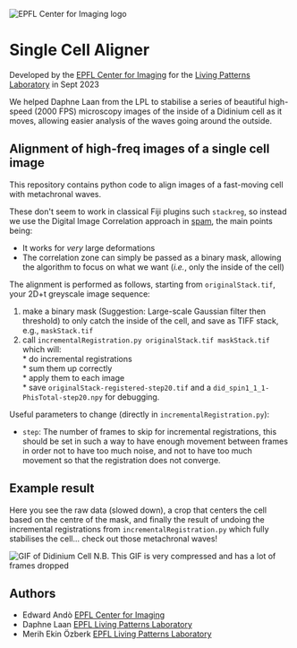 ![EPFL Center for Imaging logo](https://imaging.epfl.ch/resources/logo-for-gitlab.svg)

# Single Cell Aligner
Developed by the [EPFL Center for Imaging](https://imaging.epfl.ch) for the [Living Patterns Laboratory](https://www.epfl.ch/labs/lpl/) in Sept 2023

We helped Daphne Laan from the LPL to stabilise a series of beautiful high-speed (2000 FPS) microscopy images of the inside of a Didinium cell as it moves, allowing easier analysis of the waves going around the outside.

## Alignment of high-freq images of a single cell image
This repository contains python code to align images of a fast-moving cell with metachronal waves.

These don't seem to work in classical Fiji plugins such `stackreg`, so instead we use the Digital Image Correlation approach in [spam](http://spam-project.gitlab.io/spam/), the main points being:
  - It works for *very* large deformations
  - The correlation zone can simply be passed as a binary mask, allowing the algorithm to focus on what we want (*i.e.*, only the inside of the cell)

The alignment is performed as follows, starting from `originalStack.tif`, your 2D+t greyscale image sequence:
  1. make a binary mask (Suggestion: Large-scale Gaussian filter then threshold) to only catch the inside of the cell, and save as TIFF stack, e.g., `maskStack.tif`
  2. call `incrementalRegistration.py originalStack.tif maskStack.tif` which will:\
    * do incremental registrations\
    * sum them up correctly\
    * apply them to each image\
    * save `originalStack-registered-step20.tif` and a `did_spin1_1_1-PhisTotal-step20.npy` for debugging.

Useful parameters to change (directly in `incrementalRegistration.py`):
  - `step`: The number of frames to skip for incremental registrations, this should be set in such a way to have enough movement between frames in order not to have too much noise, and not to have too much movement so that the registration does not converge.


## Example result
Here you see the raw data (slowed down), a crop that centers the cell based on the centre of the mask, and finally the result of undoing the incremental registrations from `incrementalRegistration.py` which fully stabilises the cell... check out those metachronal waves!

![GIF of Didinium Cell](images/illustration.gif)
N.B. This GIF is very compressed and has a lot of frames dropped

## Authors
  - Edward Andò [EPFL Center for Imaging](https://imaging.epfl.ch)
  - Daphne Laan [EPFL Living Patterns Laboratory](https://www.epfl.ch/labs/lpl/)
  - Merih Ekin Özberk [EPFL Living Patterns Laboratory](https://www.epfl.ch/labs/lpl/)
